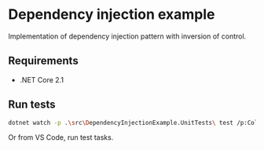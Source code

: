 # Dependency injection example

Implementation of dependency injection pattern with inversion of control.

## Requirements

* .NET Core 2.1

## Run tests

```bash
dotnet watch -p .\src\DependencyInjectionExample.UnitTests\ test /p:CollectCoverage=true /p:CoverletOutputFormat=lcov /p:CoverletOutput=./lcov.info
```

Or from VS Code, run test tasks.